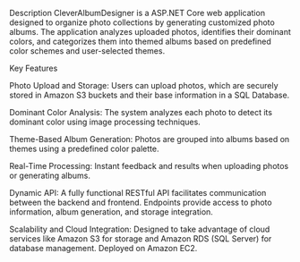 Description
CleverAlbumDesigner is a ASP.NET Core web application designed to organize photo collections by generating customized photo albums. The application analyzes uploaded photos, identifies their dominant colors, and categorizes them into themed albums based on predefined color schemes and user-selected themes.

Key Features

Photo Upload and Storage:
Users can upload photos, which are securely stored in Amazon S3 buckets and their base information in a SQL Database.

Dominant Color Analysis:
The system analyzes each photo to detect its dominant color using image processing techniques.

Theme-Based Album Generation:
Photos are grouped into albums based on themes using a predefined color palette.

Real-Time Processing:
Instant feedback and results when uploading photos or generating albums.

Dynamic API:
A fully functional RESTful API facilitates communication between the backend and frontend.
Endpoints provide access to photo information, album generation, and storage integration.

Scalability and Cloud Integration:
Designed to take advantage of cloud services like Amazon S3 for storage and Amazon RDS (SQL Server) for database management.
Deployed on Amazon EC2.
